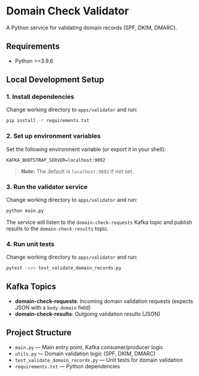 # Domain Check Validator

A Python service for validating domain records (SPF, DKIM, DMARC).

## Requirements

- Python >=3.9.6

## Local Development Setup

### 1. Install dependencies

Change working directory to `apps/validator` and run:

```bash
pip install -r requirements.txt
```

### 2. Set up environment variables

Set the following environment variable (or export it in your shell):

```
KAFKA_BOOTSTRAP_SERVER=localhost:9092
```

> **Note:** The default is `localhost:9092` if not set.

### 3. Run the validator service

Change working directory to `apps/validator` and run:

```bash
python main.py
```

The service will listen to the `domain-check-requests` Kafka topic and publish results to the `domain-check-results` topic.

### 4. Run unit tests

Change working directory to `apps/validator` and run:

```bash
pytest -svv test_validate_domain_records.py
```

## Kafka Topics

- **domain-check-requests**: Incoming domain validation requests (expects JSON with a `body.domain` field)
- **domain-check-results**: Outgoing validation results (JSON)

## Project Structure

- `main.py` — Main entry point, Kafka consumer/producer logic
- `utils.py` — Domain validation logic (SPF, DKIM, DMARC)
- `test_validate_domain_records.py` — Unit tests for domain validation
- `requirements.txt` — Python dependencies
